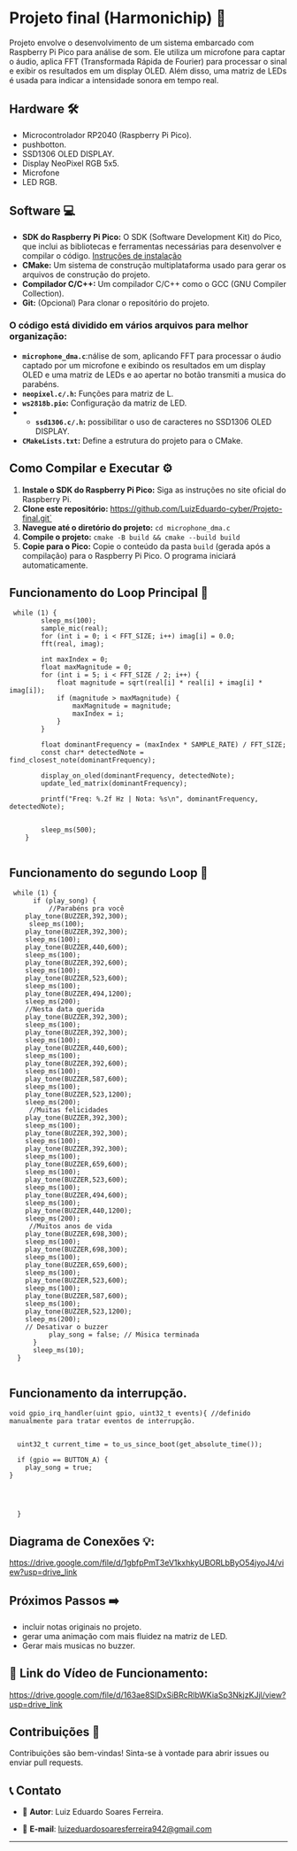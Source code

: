 # Projeto final (Harmonichip) 🚀

Projeto envolve o desenvolvimento de um sistema embarcado com Raspberry Pi Pico para análise de som. Ele utiliza um microfone para captar o áudio, aplica FFT (Transformada Rápida de Fourier) para processar o sinal e exibir os resultados em um display OLED. Além disso, uma matriz de LEDs é usada para indicar a intensidade sonora em tempo real.

## Hardware 🛠️

- Microcontrolador RP2040 (Raspberry Pi Pico).
- pushbotton.
- SSD1306 OLED DISPLAY.
- Display NeoPixel RGB 5x5.
- Microfone
- LED RGB.

## Software 💻

* **SDK do Raspberry Pi Pico:** O SDK (Software Development Kit) do Pico, que inclui as bibliotecas e ferramentas necessárias para desenvolver e compilar o código. [Instruções de instalação](https://www.raspberrypi.com/documentation/pico/getting-started/)
* **CMake:** Um sistema de construção multiplataforma usado para gerar os arquivos de construção do projeto.
* **Compilador C/C++:**  Um compilador C/C++ como o GCC (GNU Compiler Collection).
* **Git:** (Opcional) Para clonar o repositório do projeto.


### O código está dividido em vários arquivos para melhor organização:

- **`microphone_dma.c`**:nálise de som, aplicando FFT para processar o áudio captado por um microfone e exibindo os resultados em um display OLED e uma matriz de LEDs e ao apertar no botão transmiti a musica do parabéns.
- **`neopixel.c/.h`:** Funções para matriz de L.
- **`ws2818b.pio`:** Configuração da matriz de LED.
- - **`ssd1306.c/.h`:** possibilitar o uso de caracteres no SSD1306 OLED DISPLAY.
- **`CMakeLists.txt`:** Define a estrutura do projeto para o CMake.



## Como Compilar e Executar ⚙️

1. **Instale o SDK do Raspberry Pi Pico:** Siga as instruções no site oficial do Raspberry Pi.
2. **Clone este repositório:** https://github.com/LuizEduardo-cyber/Projeto-final.git`
3. **Navegue até o diretório do projeto:** `cd microphone_dma.c`
4. **Compile o projeto:** `cmake -B build && cmake --build build`
5. **Copie para o Pico:** Copie o conteúdo da pasta `build` (gerada após a compilação) para o Raspberry Pi Pico. O programa iniciará automaticamente.


## Funcionamento do Loop Principal 🔄 
```
 while (1) {
        sleep_ms(100);
        sample_mic(real);
        for (int i = 0; i < FFT_SIZE; i++) imag[i] = 0.0;
        fft(real, imag);
        
        int maxIndex = 0;
        float maxMagnitude = 0;
        for (int i = 5; i < FFT_SIZE / 2; i++) {
            float magnitude = sqrt(real[i] * real[i] + imag[i] * imag[i]);
            if (magnitude > maxMagnitude) {
                maxMagnitude = magnitude;
                maxIndex = i;
            }
        }

        float dominantFrequency = (maxIndex * SAMPLE_RATE) / FFT_SIZE;
        const char* detectedNote = find_closest_note(dominantFrequency);

        display_on_oled(dominantFrequency, detectedNote);
        update_led_matrix(dominantFrequency);

        printf("Freq: %.2f Hz | Nota: %s\n", dominantFrequency, detectedNote);
                

        sleep_ms(500);
    }
   
  ```
## Funcionamento do segundo Loop 🔄
```
 while (1) {
      if (play_song) {
          //Parabéns pra você
    play_tone(BUZZER,392,300); 
     sleep_ms(100);  
    play_tone(BUZZER,392,300); 
    sleep_ms(100);  
    play_tone(BUZZER,440,600); 
    sleep_ms(100);  
    play_tone(BUZZER,392,600); 
    sleep_ms(100);  
    play_tone(BUZZER,523,600); 
    sleep_ms(100);  
    play_tone(BUZZER,494,1200); 
    sleep_ms(200);  
    //Nesta data querida
    play_tone(BUZZER,392,300); 
    sleep_ms(100);  
    play_tone(BUZZER,392,300); 
    sleep_ms(100);  
    play_tone(BUZZER,440,600); 
    sleep_ms(100);  
    play_tone(BUZZER,392,600); 
    sleep_ms(100);   
    play_tone(BUZZER,587,600); 
    sleep_ms(100);  
    play_tone(BUZZER,523,1200); 
    sleep_ms(200);  
     //Muitas felicidades 
    play_tone(BUZZER,392,300); 
    sleep_ms(100);  
    play_tone(BUZZER,392,300); 
    sleep_ms(100);  
    play_tone(BUZZER,392,300); 
    sleep_ms(100);  
    play_tone(BUZZER,659,600); 
    sleep_ms(100);  
    play_tone(BUZZER,523,600); 
    sleep_ms(100);  
    play_tone(BUZZER,494,600); 
    sleep_ms(100);  
    play_tone(BUZZER,440,1200);
    sleep_ms(200);  
     //Muitos anos de vida
    play_tone(BUZZER,698,300);
    sleep_ms(100);  
    play_tone(BUZZER,698,300);
    sleep_ms(100);  
    play_tone(BUZZER,659,600);
    sleep_ms(100);  
    play_tone(BUZZER,523,600);
    sleep_ms(100);  
    play_tone(BUZZER,587,600);
    sleep_ms(100);  
    play_tone(BUZZER,523,1200);
    sleep_ms(200);  
    // Desativar o buzzer
          play_song = false; // Música terminada
      }
      sleep_ms(10);
  }
   
  ```
## Funcionamento da interrupção.
```
void gpio_irq_handler(uint gpio, uint32_t events){ //definido manualmente para tratar eventos de interrupção.
   

  uint32_t current_time = to_us_since_boot(get_absolute_time());

  if (gpio == BUTTON_A) {
    play_song = true;
}
 
    

    
  }

  ```

## Diagrama de Conexões 💡:
https://drive.google.com/file/d/1gbfpPmT3eV1kxhkyUBORLbByO54jyoJ4/view?usp=drive_link
## Próximos Passos ➡️

- incluir notas originais no projeto.
- gerar uma animação com mais fluidez na matriz de LED.
- Gerar mais musicas no buzzer.
  
 ## 🔗 Link do Vídeo de Funcionamento:
https://drive.google.com/file/d/163ae8SIDxSiBRcRlbWKiaSp3NkjzKJjl/view?usp=drive_link
 ## Contribuições 🤝

Contribuições são bem-vindas! Sinta-se à vontade para abrir issues ou enviar pull requests.

## 📞 Contato

- 👤 **Autor**: Luiz Eduardo Soares Ferreira.
 
- 📧 **E-mail**: luizeduardosoaresferreira942@gmail.com 

--- 
